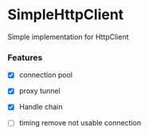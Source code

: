 # SimpleHttpClient
Simple implementation for HttpClient
### Features
- [x] connection pool
- [x] proxy tunnel
- [x] Handle chain
- [ ] timing remove not usable connection



